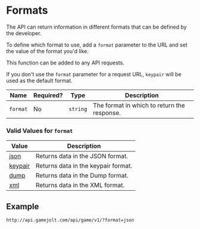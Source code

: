 # Formats

The API can return information in different formats that can be defined by the developer.

To define which format to use, add a `format` parameter to the URL and set the value of the format you'd like.

This function can be added to any API requests.

If you don't use the `format` parameter for a request URL, `keypair` will be used as the default format.

Name | Required? | Type | Description
--- | --- | --- | ---
`format` | No | `string` | The format in which to return the response.

### Valid Values for `format` 

Value | Description
--- | ---
[json](json.md) | Returns data in the JSON format.
[keypair](keypair.md) | Returns data in the keypair format.
[dump](dump.md) | Returns data in the Dump format.
[xml](xml.md) | Returns data in the XML format.

## Example

```
http://api.gamejolt.com/api/game/v1/?format=json
```
